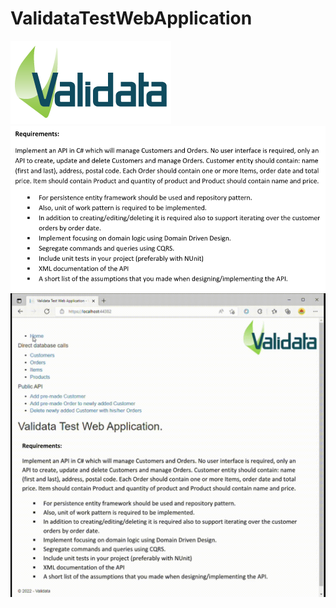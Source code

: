 # ValidataTestWebApplication
![Validata logo](ValidataTestWebApplication/Content/images/Validatalogo.webp)
![Validata issue description](ValidataTestWebApplication/Content/images/issue.png)
![Validata video guide](ValidataTestWebApplication/Content/video/videoguide.gif)
